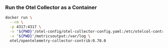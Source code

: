 ### Run the Otel Collector as a Container

```bash
docker run \
  --rm \
  -p 4317:4317 \
  -v "${PWD}"/otel-config/otel-collector-config.yaml:/etc/otelcol-contrib/config.yaml \
  -v "${PWD}"/metricsoutput:/var/log \
  otel/opentelemetry-collector-contrib:0.78.0
```
